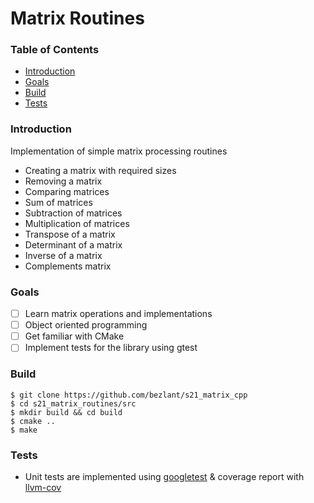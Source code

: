 # Matrix Routines

### Table of Contents
* [Introduction](#introduction)
* [Goals](#goals)
* [Build](#build)
* [Tests](#tests)

### Introduction

Implementation of simple matrix processing routines
- Creating a matrix with required sizes
- Removing a matrix
- Comparing matrices
- Sum of matrices
- Subtraction of matrices
- Multiplication of matrices
- Transpose of a matrix
- Determinant of a matrix
- Inverse of a matrix
- Complements matrix

### Goals
- [ ] Learn matrix operations and implementations
- [ ] Object oriented programming
- [ ] Get familiar with CMake
- [ ] Implement tests for the library using gtest

### Build

```
$ git clone https://github.com/bezlant/s21_matrix_cpp
$ cd s21_matrix_routines/src
$ mkdir build && cd build 
$ cmake ..
$ make
```

### Tests
* Unit tests are implemented using [googletest](https://google.github.io/googletest/) & coverage report with [llvm-cov](https://llvm.org/docs/CommandGuide/llvm-cov.html)
